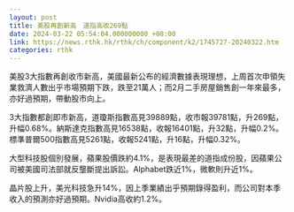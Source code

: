 ```yaml
---
layout: post
title: 美股再創新高　道指高收269點
date: 2024-03-22 05:54:04.000000000 +08:00
link: https://news.rthk.hk/rthk/ch/component/k2/1745727-20240322.htm
categories: rthk
---
```


美股3大指數再創收市新高，美國最新公布的經濟數據表現理想，上周首次申領失業救濟人數出乎市場預期下跌，跌至21萬人；而2月二手房屋銷售創一年來最多，亦好過預期，帶動股市向上。

3大指數都創即市新高，道瓊斯指數高見39889點，收市報39781點，升269點，升幅0.68%。納斯達克指數高見16538點，收報16401點，升32點，升幅0.2%。標準普爾500指數高見5261點，收報5241點，升16點，升幅0.32%。

大型科技股個別發展，蘋果股價跌約4.1%，是表現最差的道指成份股，因蘋果公司被美國司法部就反壟斷提出訴訟。Alphabet跌近1%，微軟則升近1%。

晶片股上升，美光科技急升14%，因上季業績出乎預期錄得盈利，而公司對本季收入的預測亦好過預期。Nvidia高收約1.2%。
